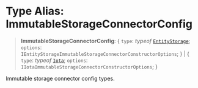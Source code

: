 # Type Alias: ImmutableStorageConnectorConfig

> **ImmutableStorageConnectorConfig**: \{ `type`: *typeof* [`EntityStorage`](../variables/ImmutableStorageConnectorType.md#entitystorage); `options`: `IEntityStorageImmutableStorageConnectorConstructorOptions`; \} \| \{ `type`: *typeof* [`Iota`](../variables/ImmutableStorageConnectorType.md#iota); `options`: `IIotaImmutableStorageConnectorConstructorOptions`; \}

Immutable storage connector config types.

